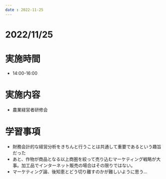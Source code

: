 ```yaml
---
date : 2022-11-25
---
```


# 2022/11/25

# 実施時間
- 14:00-16:00

# 実施内容
- 農業経営者研修会

# 学習事項
- 財務会計的な経営分析をきちんと行うことは共通して重要であるという趣旨だった
- あと、作物が商品となる以上商圏を絞って売り込むマーケティング戦略が大事。加工品でインターネット販売の場合はその限りではない。
- マーケティング論、後知恵とどう切り離すのかが難しいように思う…